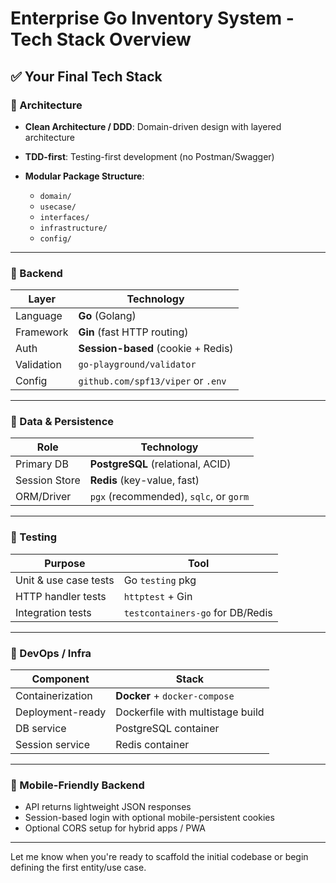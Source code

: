 # Enterprise Go Inventory System - Tech Stack Overview

## ✅ Your Final Tech Stack

### 🧠 Architecture

- **Clean Architecture / DDD**: Domain-driven design with layered architecture
- **TDD-first**: Testing-first development (no Postman/Swagger)
- **Modular Package Structure**:

  - `domain/`
  - `usecase/`
  - `interfaces/`
  - `infrastructure/`
  - `config/`

---

### 🧱 Backend

| Layer      | Technology                         |
| ---------- | ---------------------------------- |
| Language   | **Go** (Golang)                    |
| Framework  | **Gin** (fast HTTP routing)        |
| Auth       | **Session-based** (cookie + Redis) |
| Validation | `go-playground/validator`          |
| Config     | `github.com/spf13/viper` or `.env` |

---

### 𞳂 Data & Persistence

| Role          | Technology                             |
| ------------- | -------------------------------------- |
| Primary DB    | **PostgreSQL** (relational, ACID)      |
| Session Store | **Redis** (key-value, fast)            |
| ORM/Driver    | `pgx` (recommended), `sqlc`, or `gorm` |

---

### 🧪 Testing

| Purpose               | Tool                             |
| --------------------- | -------------------------------- |
| Unit & use case tests | Go `testing` pkg                 |
| HTTP handler tests    | `httptest` + Gin                 |
| Integration tests     | `testcontainers-go` for DB/Redis |

---

### 🐳 DevOps / Infra

| Component        | Stack                            |
| ---------------- | -------------------------------- |
| Containerization | **Docker** + `docker-compose`    |
| Deployment-ready | Dockerfile with multistage build |
| DB service       | PostgreSQL container             |
| Session service  | Redis container                  |

---

### 📱 Mobile-Friendly Backend

- API returns lightweight JSON responses
- Session-based login with optional mobile-persistent cookies
- Optional CORS setup for hybrid apps / PWA

---

Let me know when you're ready to scaffold the initial codebase or begin defining the first entity/use case.
